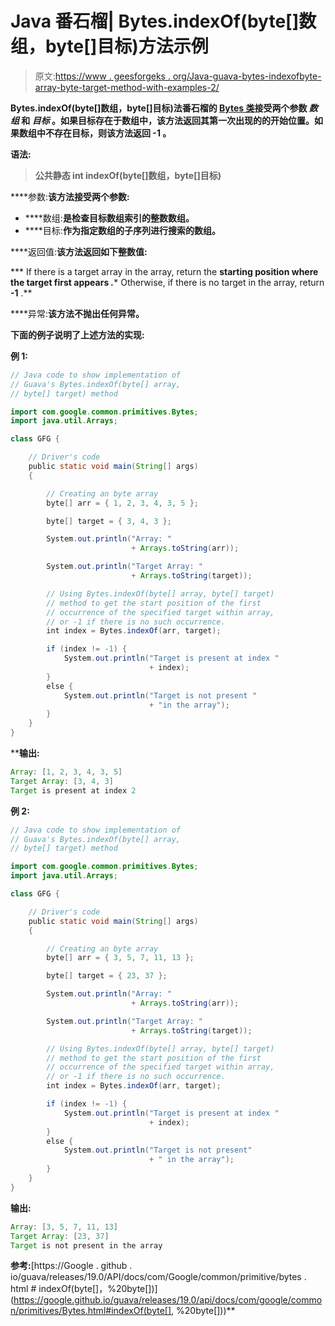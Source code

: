 # Java 番石榴| Bytes.indexOf(byte[]数组，byte[]目标)方法示例

> 原文:[https://www . geesforgeks . org/Java-guava-bytes-indexofbyte-array-byte-target-method-with-examples-2/](https://www.geeksforgeeks.org/java-guava-bytes-indexofbyte-array-byte-target-method-with-examples-2/)

**Bytes.indexOf(byte[]数组，byte[]目标)**法番石榴的 [Bytes 类](https://www.geeksforgeeks.org/bytes-class-guava-java/)接受两个参数 ***数组*** 和 ***目标*** 。如果目标存在于数组中，该方法返回其第一次出现的**的开始位置。如果数组中不存在目标，则该方法返回 **-1** 。**

****语法:****

> ****公共静态 int indexOf(byte[]数组，byte[]目标)****

****参数:**该方法接受两个参数:**

*   ****数组:**是检查目标数组索引的整数数组。**
*   ****目标:**作为指定数组的子序列进行搜索的数组。**

****返回值:**该方法返回如下整数值:**

***   If there is a target array in the array, return the **starting position where the target first appears *.****   Otherwise, if there is no target in the array, return **-1** .**

****异常:**该方法不抛出任何异常。**

**下面的例子说明了上述方法的实现:**

****例 1:****

```java
// Java code to show implementation of
// Guava's Bytes.indexOf(byte[] array,
// byte[] target) method

import com.google.common.primitives.Bytes;
import java.util.Arrays;

class GFG {

    // Driver's code
    public static void main(String[] args)
    {

        // Creating an byte array
        byte[] arr = { 1, 2, 3, 4, 3, 5 };

        byte[] target = { 3, 4, 3 };

        System.out.println("Array: "
                           + Arrays.toString(arr));

        System.out.println("Target Array: "
                           + Arrays.toString(target));

        // Using Bytes.indexOf(byte[] array, byte[] target)
        // method to get the start position of the first
        // occurrence of the specified target within array,
        // or -1 if there is no such occurrence.
        int index = Bytes.indexOf(arr, target);

        if (index != -1) {
            System.out.println("Target is present at index "
                               + index);
        }
        else {
            System.out.println("Target is not present "
                               + "in the array");
        }
    }
}
```

****输出:**

```java
Array: [1, 2, 3, 4, 3, 5]
Target Array: [3, 4, 3]
Target is present at index 2

```

**例 2:**

```java
// Java code to show implementation of
// Guava's Bytes.indexOf(byte[] array,
// byte[] target) method

import com.google.common.primitives.Bytes;
import java.util.Arrays;

class GFG {

    // Driver's code
    public static void main(String[] args)
    {

        // Creating an byte array
        byte[] arr = { 3, 5, 7, 11, 13 };

        byte[] target = { 23, 37 };

        System.out.println("Array: "
                           + Arrays.toString(arr));

        System.out.println("Target Array: "
                           + Arrays.toString(target));

        // Using Bytes.indexOf(byte[] array, byte[] target)
        // method to get the start position of the first
        // occurrence of the specified target within array,
        // or -1 if there is no such occurrence.
        int index = Bytes.indexOf(arr, target);

        if (index != -1) {
            System.out.println("Target is present at index "
                               + index);
        }
        else {
            System.out.println("Target is not present"
                               + " in the array");
        }
    }
}
```

**输出:**

```java
Array: [3, 5, 7, 11, 13]
Target Array: [23, 37]
Target is not present in the array

```

**参考:**[https://Google . github . io/guava/releases/19.0/API/docs/com/Google/common/primitive/bytes . html # indexOf(byte[]，%20byte[])](https://google.github.io/guava/releases/19.0/api/docs/com/google/common/primitives/Bytes.html#indexOf(byte[], %20byte[]))**